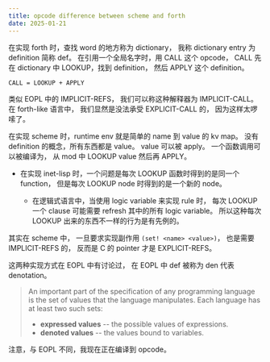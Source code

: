```yaml
---
title: opcode difference between scheme and forth
date: 2025-01-21
---
```


在实现 forth 时，查找 word 的地方称为 dictionary，
我称 dictionary entry 为 definition 简称 def。
在引用一个全局名字时，用 CALL 这个 opcode，
CALL 先在 dictionary 中 LOOKUP，找到 definition，
然后 APPLY 这个 definition。

```
CALL = LOOKUP + APPLY
```

类似 EOPL 中的 IMPLICIT-REFS，
我们可以称这种解释器为 IMPLICIT-CALL。
在 forth-like 语言中，
我们显然是没法承受 EXPLICIT-CALL 的，
因为这样太啰嗦了。

在实现 scheme 时，runtime env 就是简单的 name 到 value 的 kv map。
没有 definition 的概念，所有东西都是 value。
value 可以被 apply。
一个函数调用可以被编译为，
从 mod 中 LOOKUP value 然后再 APPLY。

- 在实现 inet-lisp 时，一个问题是每次 LOOKUP 函数时得到的是同一个 function，
  但是每次 LOOKUP node 时得到的是一个新的 node。

  - 在逻辑式语言中，当使用 logic variable 来实现 rule 时，
    每次 LOOKUP 一个 clause 可能需要 refresh 其中的所有 logic variable。
    所以这种每次 LOOKUP 出来的东西不一样的行为是有先例的。

其实在 scheme 中，
一旦要求实现副作用 `(set! <name> <value>)`，
也是需要 IMPLICIT-REFS 的，
反而是 C 的 pointer 才是 EXPLICIT-REFS。

这两种实现方式在 EOPL 中有讨论过，
在 EOPL 中 def 被称为 den 代表 denotation。

> An important part of the specification of any programming language is
> the set of values that the language manipulates. Each language has
> at least two such sets:
>
> - **expressed values** -- the possible values of expressions.
> - **denoted values** -- the values bound to variables.

注意，与 EOPL 不同，我现在正在编译到 opcode。
